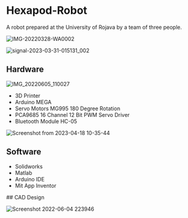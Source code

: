 # Hexapod-Robot
<p>
A robot prepared at the University of Rojava by a team of three people.
</p>

![IMG-20220328-WA0002](https://user-images.githubusercontent.com/101660711/228975771-5bae307a-fb97-4c5a-bd16-708aa2776acf.jpg)





![signal-2023-03-31-015131_002](https://user-images.githubusercontent.com/101660711/228975388-b9cfaa52-e925-4203-93a5-c7e1cd64500a.jpeg)

## Hardware
![IMG_20220605_110027](https://user-images.githubusercontent.com/101660711/232704228-dd13261c-4afa-4a55-9b66-4c600da4d1ea.jpg)

<ul>
  <li>3D Printer</li>
  <li>Arduino MEGA</li>
  <li>Servo Motors MG995 180 Degree Rotation</li>
  <li>PCA9685 16 Channel 12 Bit PWM Servo Driver</li>
  <li>Bluetooth Module HC-05</li>
  
 </ul>
 
 ![Screenshot from 2023-04-18 10-35-44](https://user-images.githubusercontent.com/101660711/232705554-38623fdf-9ada-4b60-8cd7-1c31416383c0.png)

 
 ## Software
 <ul>
  <li>Solidworks</li>

  <li>Matlab</li>
  <li>Arduino IDE</li>
  <li>Mit App Inventor</li>
 </ul>
 ## CAD Design

![Screenshot 2022-06-04 223946](https://github.com/user-attachments/assets/b310d55b-1411-4c3f-be56-a027e81f1b5a.png)

